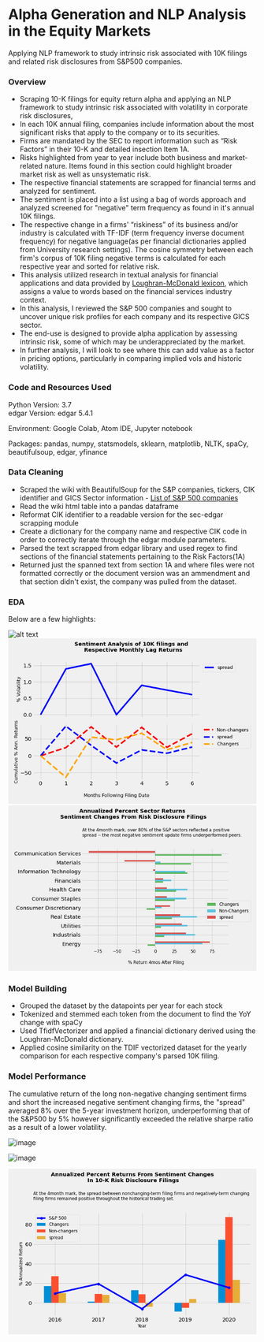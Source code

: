 
# Alpha Generation and NLP Analysis in the Equity Markets
Applying NLP framework to study intrinsic risk associated with 10K filings and related risk disclosures from S&amp;P500 companies. 

### Overview

* Scraping 10-K filings for equity return alpha and applying an NLP framework to study intrinsic risk associated with volatility in corporate risk disclosures,
* In each 10K annual filing, companies include information about the most significant risks that apply to the company or to its securities.
* Firms are mandated by the SEC to report information such as “Risk Factors” in their 10-K and detailed insection Item 1A. 
* Risks highlighted from year to year include both business and market-related nature.  Items found in this section could highlight broader market risk as well as unsystematic risk.
* The respective financial statements are scrapped for financial terms and analyzed for sentiment.
* The sentiment is placed into a list using a bag of words approach and analyzed screened for "negative" term frequency as found in it's annual 10K filings.
* The respective change in a firms' “riskiness” of its business and/or industry is calculated with TF-IDF (term frequency inverse document frequency) for negative language(as per financial dictionaries applied from University research settings).  The cosine symmetry between each firm's corpus of 10K filing negative terms is calculated for each respective year and sorted for relative risk.
* This analysis utilized research in textual analysis for financial applications and data provided by [Loughran-McDonald lexicon](https://papers.ssrn.com/sol3/papers.cfm?abstract_id=1331573), which assigns a value to words based on the financial services industry context.  
* In this analysis, I reviewed the S&P 500 companies and sought to uncover unique risk profiles for each company and its respective GICS sector. 
* The end-use is designed to provide alpha application by assessing intrinsic risk, some of which may be underappreciated by the market.  
* In further analysis, I will look to see where this can add value as a factor in pricing options, particularly in comparing implied vols and historic volatility.


### Code and Resources Used
Python Version: 3.7  
edgar Version: edgar 5.4.1

Environment: Google Colab, Atom IDE, Jupyter notebook 

Packages: pandas, numpy, statsmodels, sklearn, matplotlib, NLTK, spaCy, beautifulsoup, edgar, yfinance 

### Data Cleaning
* Scraped the wiki with BeautifulSoup for the S&P companies, tickers, CIK identifier and GICS Sector information - [List of S&P 500 companies](https://en.wikipedia.org/wiki/List_of_S%26P_500_companies)
* Read the wiki html table into a pandas dataframe
* Reformat CIK identifier to a readable version for the sec-edgar scrapping module
* Create a dictionary for the company name and respective CIK code in order to correctly iterate through the edgar module parameters.
* Parsed the text scrapped from edgar library and used regex to find sections of the financial statements pertaining to the Risk Factors(1A)
* Returned just the spanned text from section 1A and where files were not formatted correctly or the document version was an ammendment and that section didn't exist, the company was pulled from the dataset.  

### EDA
Below are a few highlights:

![alt text](images/GICS_subindustry.png)
![alt text](images/return_curve_by_month.png)
![alt text](images/sector_barchart.png)


### Model Building
* Grouped the dataset by the datapoints per year for each stock
* Tokenized and stemmed each token from the document to find the YoY change with spaCy
* Used TfidfVectorizer and applied a financial dictionary derived using the Loughran-McDonald dictionary.
* Applied cosine similarity on the TDIF vectorized dataset for the yearly comparison for each respective company's parsed 10K filing.

### Model Performance
The cumulative return of the long non-negative changing sentiment firms and short the increased negative sentiment changing firms, the "spread" averaged 8% over the 5-year investment horizon, underperforming that of the S&P500 by 5% however significantly exceeded the relative sharpe ratio as a result of a lower volatility.

![image](https://user-images.githubusercontent.com/51973755/126403602-4c6e558c-b124-4a09-b3af-45511f14c059.png)

![image](https://user-images.githubusercontent.com/51973755/127047147-6c757b91-ad70-48f4-825a-e6a84a4f938e.png)

![alt text](images/yearly_barchart_comps.png)


